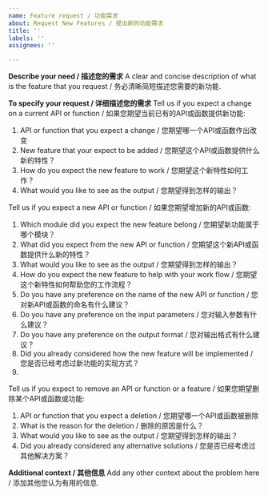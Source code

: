 ```yaml
---
name: Feature request / 功能需求
about: Request New Features / 提出新的功能需求
title: ''
labels: ''
assignees: ''

---
```


**Describe your need / 描述您的需求**
A clear and concise description of what is the feature that you request / 务必清晰简短描述您需要的新功能.

**To specify your request / 详细描述您的需求**
Tell us if you expect a change on a current API or function / 如果您期望当前已有的API或函数提供新功能:
1. API or function that you expect a change / 您期望哪一个API或函数作出改变
2. New feature that your expect to be added / 您期望这个API或函数提供什么新的特性？
3. How do you expect the new feature to work / 您期望这个新特性如何工作？
4. What would you like to see as the output / 您期望得到怎样的输出？

Tell us if you expect a new API or function / 如果您期望增加新的API或函数:
1. Which module did you expect the new feature belong / 您期望新功能属于哪个模块？
2. What did you expect from the new API or function / 您期望这个新API或函数提供什么新的特性？
3. What would you like to see as the output / 您期望得到怎样的输出？
4. How do you expect the new feature to help with your work flow / 您期望这个新特性如何帮助您的工作流程？
5. Do you have any preference on the name of the new API or function / 您对新API或函数的命名有什么建议？
6. Do you have any preference on the input parameters / 您对输入参数有什么建议？
7. Do you have any preference on the output format / 您对输出格式有什么建议？
8. Did you already considered how the new feature will be implemented / 您是否已经考虑过新功能的实现方式？
9. 
Tell us if you expect to remove an API or function or a feature / 如果您期望删除某个API或函数或功能:
1. API or function that you expect a deletion / 您期望哪一个API或函数被删除
2. What is the reason for the deletion / 删除的原因是什么？
3. What would you like to see as the output / 您期望得到怎样的输出？
4. Did you already considered any alternative solutions / 您是否已经考虑过其他解决方案？

**Additional context / 其他信息**
Add any other context about the problem here / 添加其他您认为有用的信息.
